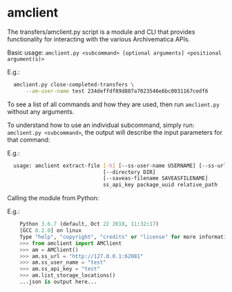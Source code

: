 # amclient

The transfers/amclient.py script is a module and CLI that provides
functionality for interacting with the various Archivematica APIs.

Basic usage:
    `amclient.py <subcommand> [optional arguments] <positional argument(s)>`

  E.g.:
  ```bash
    amclient.py close-completed-transfers \
        --am-user-name test 234deffdf89d887a7023546e6bc0031167cedf6
  ```

To see a list of all commands and how they are used, then run `amclient.py`
without any arguments.

To understand how to use an individual subcommand, simply run:
`amclient.py <subcommand>`, the output will describe the input parameters for
that command:

  E.g.:
  ```bash
    usage: amclient extract-file [-h] [--ss-user-name USERNAME] [--ss-url URL]
                                 [--directory DIR]
                                 [--saveas-filename SAVEASFILENAME]
                                 ss_api_key package_uuid relative_path
  ```

Calling the module from Python:

  E.g.:
```python
    Python 3.6.7 (default, Oct 22 2018, 11:32:17)
    [GCC 8.2.0] on linux
    Type "help", "copyright", "credits" or "license" for more information.
    >>> from amclient import AMClient
    >>> am = AMClient()
    >>> am.ss_url = "http://127.0.0.1:62081"
    >>> am.ss_user_name = "test"
    >>> am.ss_api_key = "test"
    >>> am.list_storage_locations()
    ...json is output here...
```
